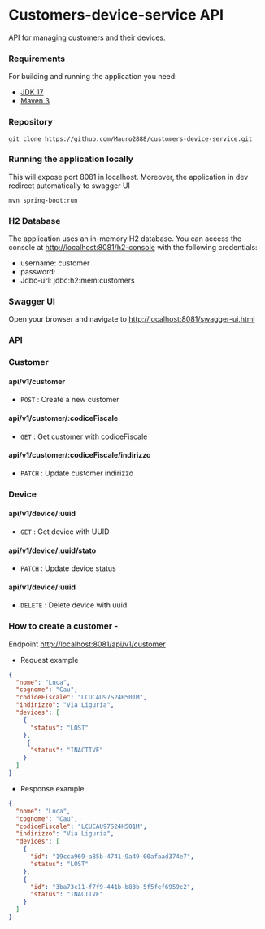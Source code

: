 # Customers-device-service API

API for managing customers and their devices.

### Requirements
For building and running the application you need:

- [JDK 17](https://docs.aws.amazon.com/corretto/latest/corretto-17-ug/downloads-list.html)
- [Maven 3](https://maven.apache.org)

### Repository

```shell
git clone https://github.com/Mauro2888/customers-device-service.git
```

### Running the application locally
This will expose port 8081 in localhost.
Moreover, the application in dev redirect automatically to swagger UI
```shell
mvn spring-boot:run
```

### H2 Database
The application uses an in-memory H2 database. 
You can access the console at [http://localhost:8081/h2-console](http://localhost:8081/h2-console) 
with the following credentials:
 - username: customer
 - password: 
 - Jdbc-url: jdbc:h2:mem:customers

### Swagger UI
Open your browser and navigate to [http://localhost:8081/swagger-ui.html](http://localhost:8081/swagger-ui.html)


### API

### Customer
#### api/v1/customer
* `POST` : Create a new customer
#### api/v1/customer/:codiceFiscale
* `GET` : Get customer with codiceFiscale
#### api/v1/customer/:codiceFiscale/indirizzo
* `PATCH` : Update customer indirizzo

### Device 
#### api/v1/device/:uuid
* `GET` : Get device with UUID
#### api/v1/device/:uuid/stato
* `PATCH` : Update device status
#### api/v1/device/:uuid
* `DELETE` : Delete device with uuid

### How to create a customer - 
Endpoint [http://localhost:8081/api/v1/customer](http://localhost:8081/api/v1/customer)
- Request example
```json
{
  "nome": "Luca",
  "cognome": "Cau",
  "codiceFiscale": "LCUCAU97S24H501M",
  "indirizzo": "Via Liguria",
  "devices": [
    {
      "status": "LOST"
    },
     {
      "status": "INACTIVE"
    }
  ]
}

```
- Response example
```json
{
  "nome": "Luca",
  "cognome": "Cau",
  "codiceFiscale": "LCUCAU97S24H501M",
  "indirizzo": "Via Liguria",
  "devices": [
    {
      "id": "19cca969-a85b-4741-9a49-00afaad374e7",
      "status": "LOST"
    },
    {
      "id": "3ba73c11-f7f9-441b-b83b-5f5fef6959c2",
      "status": "INACTIVE"
    }
  ]
}
```